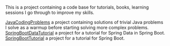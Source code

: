 This is a project containing a code base for tutorials, books, learning sessions I go through to improve my skills.

[JavaCodingProblems](JavaCodingProblems/README.MD) a project containing solutions of trivial Java problems I solve as
a warmup before starting solving more complex problems.
[SpringBootDataTutorial](SpringBootDataTutorial/README.MD) a project for a tutorial for Spring Data in Spring Boot.
[SpringBootTutorial](SpringBootTutorial/README.MD) a project for a tutorial for Spring Boot.
